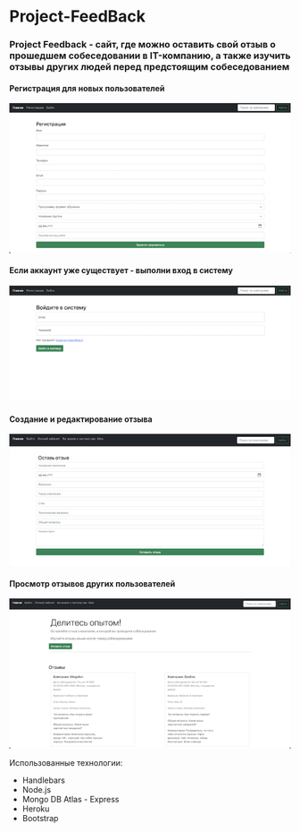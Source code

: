 # Project-FeedBack

### Project Feedback - сайт, где можно оставить свой отзыв о прошедшем собеседовании в IT-компанию, а также изучить отзывы других людей перед предстоящим собеседованием

#### Регистрация для новых пользователей

![alt text](/readmeSignUp.png)

#### Если аккаунт уже существует - выполни вход в систему

![alt text](/readmeSignIn.png)

#### Создание и редактирование отзыва

![alt text](/readmeReview.png)

#### Просмотр отзывов других пользователей


![alt text](/readmeMainPage.png)


Использованные технологии:

- Handlebars
- Node.js
- Mongo DB Atlas - Express
- Heroku
- Bootstrap
